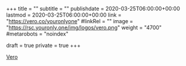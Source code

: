 +++
title = ""
subtitle = ""
publishdate = 2020-03-25T06:00:00+00:00
lastmod = 2020-03-25T06:00:00+00:00
link = "https://vero.co/youronlyone"
#linkRel = ""
image = "https://rsc.youronly.one/img/logos/vero.png"
weight = "4700"
#metarobots = "noindex"

draft = true
private = true
+++

[Vero](https://vero.co/youronlyone "Vero")
